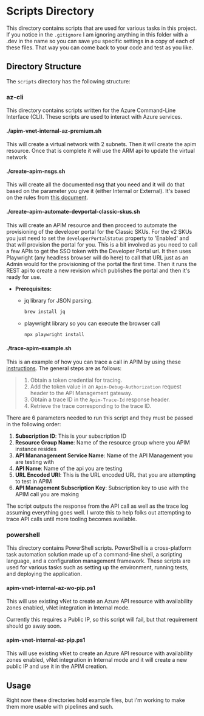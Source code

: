 # Scripts Directory

This directory contains scripts that are used for various tasks in this project. If you notice in the `.gitignore` I am ignoring anything in this folder with a .dev in the name so you can save you specific settings in a copy of each of these files. That way you can come back to your code and test as you like.

## Directory Structure

The `scripts` directory has the following structure:

### az-cli

This directory contains scripts written for the Azure Command-Line Interface (CLI). These scripts are used to interact with Azure services.

#### ./apim-vnet-internal-az-premium.sh

This will create a virtual network with 2 subnets. Then it will create the apim resource. Once that is complete it will use the ARM api to update the virtual network

#### ./create-apim-nsgs.sh

This will create all the documented nsg that you need and it will do that based on the parameter you give it (either Internal or External). It's based on the rules from [this document](https://learn.microsoft.com/en-us/azure/api-management/api-management-using-with-vnet?tabs=stv2#configure-nsg-rules).

#### ./create-apim-automate-devportal-classic-skus.sh

This will create an APIM resource and then proceed to automate the provisioning of the developer portal for the Classic SKUs. For the v2 SKUs you just need to set the `developerPortalStatus` property to 'Enabled' and that will provision the portal for you.  This is a bit involved as you need to call a few APIs to get the SSO token with the Developer Portal url. It then uses Playwright (any headless browser will do here) to call that URL just as an Admin would for the provisioning of the portal the first time. Then it runs the REST api to create a new revision which publishes the portal and then it's ready for use.

- **Prerequisites:**

  - jq library for JSON parsing.

    ```bash
    brew install jq
    ```

  - playwright library so you can execute the browser call

    ```bash
    npx playwright install
    ```

#### ./trace-apim-example.sh

This is an example of how you can trace a call in APIM by using these [instructions](https://learn.microsoft.com/en-us/azure/api-management/api-management-howto-api-inspector#enable-tracing-for-an-api). 
The general steps are as follows:

> 1. Obtain a token credential for tracing.
> 2. Add the token value in an `Apim-Debug-Authorization` request header to the API Management gateway.
> 3. Obtain a trace ID in the `Apim-Trace-Id` response header.
> 4. Retrieve the trace corresponding to the trace ID.

There are 6 parameters needed to run this script and they must be passed in the following order:

1. **Subscription ID**: This is your subscription ID
2. **Resource Group Name**: Name of the resource group where you APIM instance resides
3. **API Mananagement Service Name**:  Name of the API Management you are testing with
4. **API Name**: Name of the api you are testing
5. **URL Encoded URI**: This is the URL encoded URL that you are attempting to test in APIM
6. **API Management Subscription Key**: Subscription key to use with the APIM call you are making

The script outputs the response from the API call as well as the trace log assuming everything goes well. I wrote this to help folks out attempting to trace API calls until more tooling becomes available.

### powershell

This directory contains PowerShell scripts. PowerShell is a cross-platform task automation solution made up of a command-line shell, a scripting language, and a configuration management framework. These scripts are used for various tasks such as setting up the environment, running tests, and deploying the application.

#### apim-vnet-internal-az-wo-pip.ps1

This will use existing vNet to create an Azure API resource with availability zones enabled, vNet integration in Internal mode.

Currently this requires a Public IP, so this script will fail, but that requirement should go away soon.

#### apim-vnet-internal-az-pip.ps1

This will use existing vNet to create an Azure API resource with availability zones enabled, vNet integration in Internal mode and it will create a new public IP and use it in the APIM creation.

## Usage

Right now these directories hold example files, but i'm working to make them more usable with pipelines and such.
